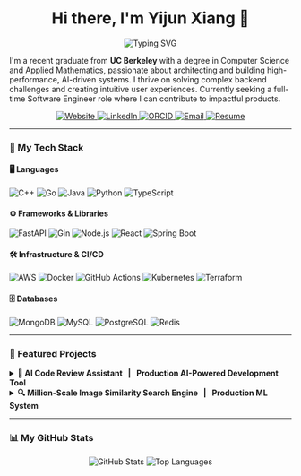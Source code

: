 <h1 align="center">Hi there, I'm Yijun Xiang 👋</h1>
<p align="center">
  <img src="https://readme-typing-svg.herokuapp.com?font=Fira+Code&weight=700&size=25&duration=4000&color=003262&center=true&vCenter=true&width=550&lines=UC+Berkeley+CS+%26+Applied+Math+Grad;Full-Stack+%26+AI+Systems+Engineer;Building+Scalable+%26+Intelligent+Solutions" alt="Typing SVG">
</p>

I'm a recent graduate from **UC Berkeley** with a degree in Computer Science and Applied Mathematics, passionate about architecting and building high-performance, AI-driven systems. I thrive on solving complex backend challenges and creating intuitive user experiences. Currently seeking a full-time Software Engineer role where I can contribute to impactful products.

<p align="center">
  <a href="https://yijunxiang.com" target="_blank">
    <img src="https://img.shields.io/badge/yijunxiang.com-003262?style=for-the-badge&logo=google-chrome&logoColor=white" alt="Website"/>
  </a>
  <a href="https://www.linkedin.com/in/yijun-x-7287a1228" target="_blank">
    <img src="https://img.shields.io/badge/LinkedIn-0077B5?style=for-the-badge&logo=linkedin&logoColor=white" alt="LinkedIn"/>
  </a>
  <a href="https://orcid.org/0009-0000-5220-7781" target="_blank">
    <img src="https://img.shields.io/badge/ORCID-A6CE39?style=for-the-badge&logo=orcid&logoColor=white" alt="ORCID"/>
  </a>
  <a href="mailto:yijun.x@berkeley.edu">
    <img src="https://img.shields.io/badge/Email-D14836?style=for-the-badge&logo=gmail&logoColor=white" alt="Email"/>
  </a>
  <a href="YOUR_RESUME_LINK" target="_blank">
    <img src="https://img.shields.io/badge/Resume-003262?style=for-the-badge&logo=googledocs&logoColor=white" alt="Resume"/>
  </a>
</p>

---

### 🚀 My Tech Stack

#### 🖥️ Languages
<p align="left">
  <img src="https://img.shields.io/badge/C++-00599C?style=for-the-badge&logo=cplusplus&logoColor=white" alt="C++"/>
  <img src="https://img.shields.io/badge/Go-00ADD8?style=for-the-badge&logo=go&logoColor=white" alt="Go"/>
  <img src="https://img.shields.io/badge/Java-ED8B00?style=for-the-badge&logo=openjdk&logoColor=white" alt="Java"/>
  <img src="https://img.shields.io/badge/Python-3776AB?style=for-the-badge&logo=python&logoColor=white" alt="Python"/>
  <img src="https://img.shields.io/badge/TypeScript-3178C6?style=for-the-badge&logo=typescript&logoColor=white" alt="TypeScript"/>
</p>

#### ⚙️ Frameworks & Libraries
<p align="left">
  <img src="https://img.shields.io/badge/FastAPI-009688?style=for-the-badge&logo=fastapi&logoColor=white" alt="FastAPI"/>
  <img src="https://img.shields.io/badge/Gin-0076D6?style=for-the-badge&logo=go&logoColor=white" alt="Gin"/>
  <img src="https://img.shields.io/badge/Node.js-339933?style=for-the-badge&logo=nodedotjs&logoColor=white" alt="Node.js"/>
  <img src="https://img.shields.io/badge/React-61DAFB?style=for-the-badge&logo=react&logoColor=black" alt="React"/>
  <img src="https://img.shields.io/badge/Spring_Boot-6DB33F?style=for-the-badge&logo=springboot&logoColor=white" alt="Spring Boot"/>
</p>

#### 🛠️ Infrastructure & CI/CD
<p align="left">
  <img src="https://img.shields.io/badge/Amazon_AWS-232F3E?style=for-the-badge&logo=amazonaws&logoColor=white" alt="AWS"/>
  <img src="https://img.shields.io/badge/Docker-2496ED?style=for-the-badge&logo=docker&logoColor=white" alt="Docker"/>
  <img src="https://img.shields.io/badge/GitHub_Actions-2088FF?style=for-the-badge&logo=githubactions&logoColor=white" alt="GitHub Actions"/>
  <img src="https://img.shields.io/badge/Kubernetes-326CE5?style=for-the-badge&logo=kubernetes&logoColor=white" alt="Kubernetes"/>
  <img src="https://img.shields.io/badge/Terraform-7B42BC?style=for-the-badge&logo=terraform&logoColor=white" alt="Terraform"/>
</p>

#### 🗄️ Databases
<p align="left">
  <img src="https://img.shields.io/badge/MongoDB-47A248?style=for-the-badge&logo=mongodb&logoColor=white" alt="MongoDB"/>
  <img src="https://img.shields.io/badge/MySQL-4479A1?style=for-the-badge&logo=mysql&logoColor=white" alt="MySQL"/>
  <img src="https://img.shields.io/badge/PostgreSQL-4169E1?style=for-the-badge&logo=postgresql&logoColor=white" alt="PostgreSQL"/>
  <img src="https://img.shields.io/badge/Redis-DC382D?style=for-the-badge&logo=redis&logoColor=white" alt="Redis"/>
</p>

---

### 🔧 Featured Projects

<details>
  <summary><strong>🤖 AI Code Review Assistant &nbsp; | &nbsp; Production AI-Powered Development Tool</strong></summary>
  
  <br>
  
  An intelligent web application leveraging OpenAI's GPT models to provide instant, comprehensive code reviews. Supports multi-language analysis with bug detection, security scanning, and performance optimization suggestions.
  
  **Key Features:**
  - Multi-language support (Python, JavaScript, TypeScript, Java, Go, Rust, C++)
  - Real-time analysis with line-by-line suggestions and best practices adherence
  - Monaco Editor (VS Code's editor) for beautiful syntax highlighting
  - Scalable microservices on AWS ECS Fargate with auto-scaling

  **Tech Stack:**
  <p>
    <img src="https://img.shields.io/badge/TypeScript-3178C6?style=for-the-badge&logo=typescript&logoColor=white" alt="TypeScript"/>
    <img src="https://img.shields.io/badge/Next.js-000000?style=for-the-badge&logo=nextdotjs&logoColor=white" alt="Next.js"/>
    <img src="https://img.shields.io/badge/Python-3776AB?style=for-the-badge&logo=python&logoColor=white" alt="Python"/>
    <img src="https://img.shields.io/badge/FastAPI-009688?style=for-the-badge&logo=fastapi&logoColor=white" alt="FastAPI"/>
    <img src="https://img.shields.io/badge/Docker-2496ED?style=for-the-badge&logo=docker&logoColor=white" alt="Docker"/>
    <img src="https://img.shields.io/badge/Amazon_AWS-232F3E?style=for-the-badge&logo=amazonaws&logoColor=white" alt="AWS"/>
    <img src="https://img.shields.io/badge/Terraform-7B42BC?style=for-the-badge&logo=terraform&logoColor=white" alt="Terraform"/>
  </p>
  
  **Performance:** < 2s API response time | 99.9% uptime | Multi-AZ deployment
  
  **Status:** `✅ Completed`
  
  <p>
    <a href="https://github.com/yijun-xiang/ai-code-review-assistant" target="_blank">
      <img src="https://img.shields.io/badge/View_Code-181717?style=for-the-badge&logo=github&logoColor=white" alt="GitHub"/>
    </a>
    <a href="https://code.yijunxiang.com" target="_blank">
      <img src="https://img.shields.io/badge/Live_Demo-00C7B7?style=for-the-badge&logo=vercel&logoColor=white" alt="Demo"/>
    </a>
  </p>
</details>

<details>
  <summary><strong>🔍 Million-Scale Image Similarity Search Engine &nbsp; | &nbsp; Production ML System</strong></summary>
  
  <br>
  
  A production-grade ML system demonstrating advanced MLOps and distributed systems design. Handles million-scale image similarity search with proven performance under 100+ concurrent users.

  **Key Achievements:**
  - **99.997% reliability** over 60,000 operations in production tests
  - **15.81 ops/sec throughput** with P50 latency of 3.8s
  - Successfully indexed and searched **30,000+ images** in production
  - Multi-tier caching achieving **85%+ cache hit rate**

  **Tech Stack:**
  <p>
    <img src="https://img.shields.io/badge/Python-3776AB?style=for-the-badge&logo=python&logoColor=white" alt="Python"/>
    <img src="https://img.shields.io/badge/FastAPI-009688?style=for-the-badge&logo=fastapi&logoColor=white" alt="FastAPI"/>
    <img src="https://img.shields.io/badge/PyTorch-EE4C2C?style=for-the-badge&logo=pytorch&logoColor=white" alt="PyTorch"/>
    <img src="https://img.shields.io/badge/Qdrant-FF5733?style=for-the-badge" alt="Qdrant"/>
    <img src="https://img.shields.io/badge/Redis-DC382D?style=for-the-badge&logo=redis&logoColor=white" alt="Redis"/>
    <img src="https://img.shields.io/badge/Docker-2496ED?style=for-the-badge&logo=docker&logoColor=white" alt="Docker"/>
    <img src="https://img.shields.io/badge/Kubernetes-326CE5?style=for-the-badge&logo=kubernetes&logoColor=white" alt="Kubernetes"/>
    <img src="https://img.shields.io/badge/Amazon_AWS-232F3E?style=for-the-badge&logo=amazonaws&logoColor=white" alt="AWS"/>
  </p>
  
  **Architecture:** CLIP ViT-B/32 model | 3-shard Qdrant cluster | ECS Fargate + ALB | ElastiCache Redis
  
  **Status:** `✅ Completed`
  
  <p>
    <a href="https://github.com/yijun-xiang/image-similarity-engine" target="_blank">
      <img src="https://img.shields.io/badge/View_Code-181717?style=for-the-badge&logo=github&logoColor=white" alt="GitHub"/>
    </a>
    <a href="https://image-search.yijunxiang.com" target="_blank">
      <img src="https://img.shields.io/badge/Live_Demo-00C7B7?style=for-the-badge&logo=vercel&logoColor=white" alt="Demo"/>
    </a>
  </p>
</details>

---

### 📊 My GitHub Stats

<p align="center">
  <img align="center" src="https://github-readme-stats.vercel.app/api?username=yijun-xiang&show_icons=true&theme=berkeley&border_radius=10&text_color=003262&icon_color=003262" alt="GitHub Stats" />
  <img align="center" src="https://github-readme-stats.vercel.app/api/top-langs/?username=yijun-xiang&layout=compact&theme=berkeley&border_radius=10&text_color=003262&icon_color=003262" alt="Top Languages" />
</p>
